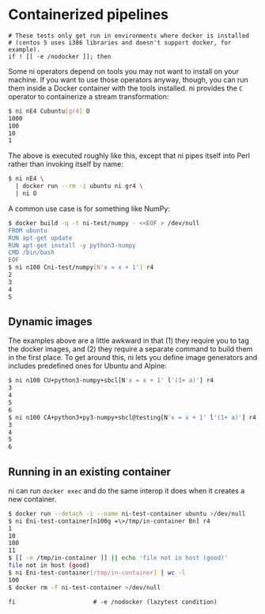 # Containerized pipelines
```lazytest
# These tests only get run in environments where docker is installed
# (centos 5 uses i386 libraries and doesn't support docker, for example).
if ! [[ -e /nodocker ]]; then
```

Some ni operators depend on tools you may not want to install on your machine.
If you want to use those operators anyway, though, you can run them inside a
Docker container with the tools installed. ni provides the `C` operator to
containerize a stream transformation:

```bash
$ ni nE4 Cubuntu[gr4] O
1000
100
10
1
```

The above is executed roughly like this, except that ni pipes itself into Perl
rather than invoking itself by name:

```sh
$ ni nE4 \
  | docker run --rm -i ubuntu ni gr4 \
  | ni O
```

A common use case is for something like NumPy:

```bash
$ docker build -q -t ni-test/numpy - <<EOF > /dev/null
FROM ubuntu
RUN apt-get update
RUN apt-get install -y python3-numpy
CMD /bin/bash
EOF
$ ni n100 Cni-test/numpy[N'x = x + 1'] r4
2
3
4
5
```

## Dynamic images
The examples above are a little awkward in that (1) they require you to tag the
docker images, and (2) they require a separate command to build them in the
first place. To get around this, ni lets you define image generators and
includes predefined ones for Ubuntu and Alpine:

```bash
$ ni n100 CU+python3-numpy+sbcl[N'x = x + 1' l'(1+ a)'] r4
3
4
5
6
$ ni n100 CA+python3+py3-numpy+sbcl@testing[N'x = x + 1' l'(1+ a)'] r4
3
4
5
6
```

## Running in an existing container
ni can run `docker exec` and do the same interop it does when it creates a new
container.

```bash
$ docker run --detach -i --name ni-test-container ubuntu >/dev/null
$ ni Eni-test-container[n100g =\>/tmp/in-container Bn] r4
1
10
100
11
$ [[ -e /tmp/in-container ]] || echo 'file not in host (good)'
file not in host (good)
$ ni Eni-test-container[/tmp/in-container] | wc -l
100
$ docker rm -f ni-test-container >/dev/null
```

```lazytest
fi                      # -e /nodocker (lazytest condition)
```
